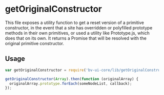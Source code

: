 # getOriginalConstructor

This file exposes a utility function to get a reset version of a primitive
constructor, in the event that a site has overridden or polyfilled prototype
methods in their own primitives, or used a utility like Prototype.js, which
does that on its own. It returns a Promise that will be resolved with the
original primitive constructor.

## Usage
```javascript
var getOriginalConstructor = require('bv-ui-core/lib/getOriginalConstructor');

getOriginalConstructor(Array).then(function (originalArray) {
  originalArray.prototype.forEach(someNodeList, callback);
});
```
